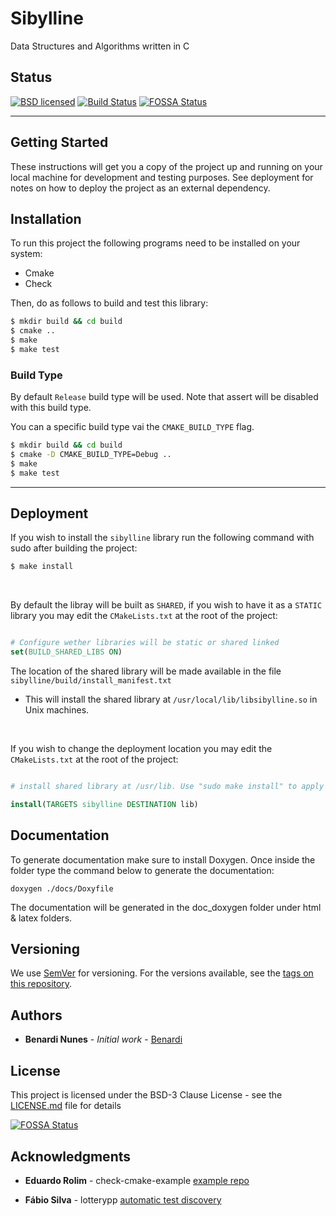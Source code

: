 # Sibylline

Data Structures and Algorithms written in C

## Status

[![BSD licensed](https://img.shields.io/github/license/vndmtrx/check-cmake-example.svg)](https://github.com/vndmtrx/check-cmake-example/blob/master/LICENSE)
[![Build Status](https://travis-ci.org/Benardi/sibylline.svg?branch=master)](https://travis-ci.org/Benardi/sibylline)
[![FOSSA Status](https://app.fossa.io/api/projects/git%2Bgithub.com%2FBenardi%2Fsibylline.svg?type=shield)](https://app.fossa.io/projects/git%2Bgithub.com%2FBenardi%2Fsibylline?ref=badge_shield)

***

## Getting Started

These instructions will get you a copy of the project up and running on your local machine for development and testing purposes. See deployment for notes on how to deploy the project as an external dependency.

## Installation

To run this project the following programs need to be installed on your system:
- Cmake
- Check

Then, do as follows to build and test this library:

```bash
$ mkdir build && cd build
$ cmake ..
$ make
$ make test
```

### Build Type

By default `Release` build type will be used. Note that assert will be disabled with this build type.

You can a specific build type vai the `CMAKE_BUILD_TYPE` flag.


```bash
$ mkdir build && cd build
$ cmake -D CMAKE_BUILD_TYPE=Debug ..
$ make
$ make test
```

***

## Deployment

If you wish to install the `sibylline` library run the following command with sudo after building the project:

```bash
$ make install
```

<br>

By default the libray will be built as `SHARED`, if you wish to have it as a `STATIC` library you may edit the `CMakeLists.txt` at the root of the project:

```cmake

# Configure wether libraries will be static or shared linked
set(BUILD_SHARED_LIBS ON)

```


The location of the shared library will be made available in the file `sibylline/build/install_manifest.txt`
* This will install the shared library at `/usr/local/lib/libsibylline.so` in Unix machines.

<br>

If you wish to change the deployment location you may edit the `CMakeLists.txt` at the root of the project:

```cmake

# install shared library at /usr/lib. Use "sudo make install" to apply 

install(TARGETS sibylline DESTINATION lib)
```
## Documentation 
To generate documentation make sure to install Doxygen. Once inside the folder type the command below
to generate the documentation:

```
doxygen ./docs/Doxyfile
```
The documentation will be generated in the doc_doxygen folder under html & latex folders.
## Versioning

We use [SemVer](http://semver.org/) for versioning. For the versions available, see the [tags on this repository](https://github.com/Benardi/sibylline/tags). 

## Authors

* **Benardi Nunes** - *Initial work* - [Benardi](https://github.com/Benardi)

## License

This project is licensed under the BSD-3 Clause License - see the [LICENSE.md](LICENSE.md) file for details


[![FOSSA Status](https://app.fossa.io/api/projects/git%2Bgithub.com%2FBenardi%2Fsibylline.svg?type=large)](https://app.fossa.io/projects/git%2Bgithub.com%2FBenardi%2Fsibylline?ref=badge_large)

## Acknowledgments

* **Eduardo Rolim** - check-cmake-example [example repo](https://github.com/vndmtrx/check-cmake-example)

* **Fábio Silva** - lotterypp [automatic test discovery](https://github.com/ffosilva/lotopp)

